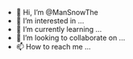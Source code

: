 - 👋 Hi, I’m @ManSnowThe
- 👀 I’m interested in ...
- 🌱 I’m currently learning ...
- 💞️ I’m looking to collaborate on ...
- 📫 How to reach me ...

<!---
ManSnowThe/ManSnowThe is a ✨ special ✨ repository because its `README.md` (this file) appears on your GitHub profile.
You can click the Preview link to take a look at your changes.
--->
